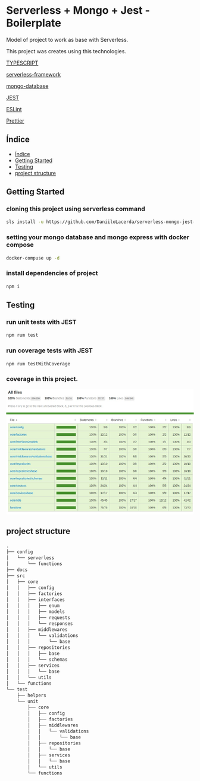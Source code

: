 # Serverless + Mongo + Jest - Boilerplate

Model of project to work as base with Serverless.

This project was creates using this technologies.

[TYPESCRIPT](https://www.typescriptlang.org/)

[serverless-framework](https://www.serverless.com/)

[mongo-database](https://www.mongodb.com/)

[JEST](https://jestjs.io/)

[ESLint](https://eslint.org/)

[Prettier](https://prettier.io/)


## Índice
- [Índice](#índice)
- [Getting Started](#getting_started)
- [Testing](#testing)
- [project structure](#project_structure)

## Getting Started

### cloning this project using serverless command
```bash
sls install -u https://github.com/DaniiloLacerda/serverless-mongo-jest-boilerplate -n yourNameProject
```

### setting your mongo database and mongo express with docker compose

```bash
docker-compuse up -d
```

### install dependencies of project

```bash
npm i
```

## Testing

### run unit tests with JEST
```bash
npm rum test
```

### run coverage tests with JEST
```bash
npm rum testWithCoverage
```

### coverage in this project.

![Screenshot](docs/coverage.jpeg)


## project structure
```
.
├── config
│   └── serverless
│       └── functions
├── docs
├── src
│   ├── core
│   │   ├── config
│   │   ├── factories
│   │   ├── interfaces
│   │   │   ├── enum
│   │   │   ├── models
│   │   │   ├── requests
│   │   │   └── responses
│   │   ├── middlewares
│   │   │   └── validations
│   │   │       └── base
│   │   ├── repositories
│   │   │   ├── base
│   │   │   └── schemas
│   │   ├── services
│   │   │   └── base
│   │   └── utils
│   └── functions
└── test
    ├── helpers
    └── unit
        ├── core
        │   ├── config
        │   ├── factories
        │   ├── middlewares
        │   │   └── validations
        │   │       └── base
        │   ├── repositories
        │   │   └── base
        │   ├── services
        │   │   └── base
        │   └── utils
        └── functions
```
